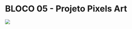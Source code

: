 # BLOCO 05 - Projeto Pixels Art

![](https://github.com/WBomfim/trybe_exercicios/blob/main/fundamentos/bloco_05_javascript-dom-eventos-e-web-storage/projeto%20_arte-com-pixels/m%C3%ADdia/Pixels%20Art.gif)
